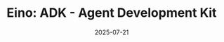 ---
Description: ""
date: "2025-07-21"
lastmod: ""
tags: []
title: 'Eino: ADK - Agent Development Kit'
weight: 4
---